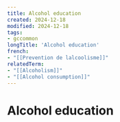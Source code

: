 ```yaml
---
title: Alcohol education
created: 2024-12-18
modified: 2024-12-18
tags:
- gccommon
longTitle: 'Alcohol education'
french:
- "[[Prevention de lalcoolisme]]"
relatedTerm:
- "[[Alcoholism]]"
- "[[Alcohol consumption]]"
---
```

# Alcohol education
